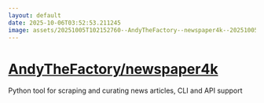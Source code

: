 ```yaml
---
layout: default
date: 2025-10-06T03:52:53.211245
image: assets/20251005T102152760--AndyTheFactory--newspaper4k--20251005T103538975--cropped.png
---
```


# [AndyTheFactory/newspaper4k](https://github.com/AndyTheFactory/newspaper4k)

Python tool for scraping and curating news articles, CLI and API support
